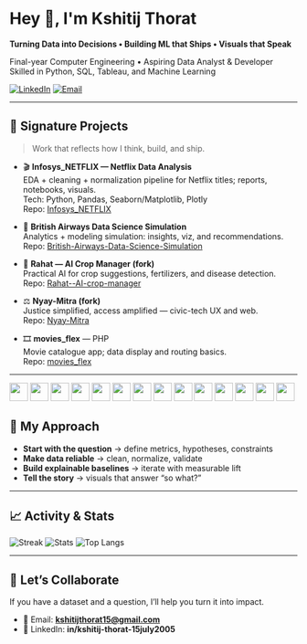 # Hey 👋, I'm Kshitij Thorat

**Turning Data into Decisions • Building ML that Ships • Visuals that Speak**

Final-year Computer Engineering • Aspiring Data Analyst & Developer  
Skilled in Python, SQL, Tableau, and Machine Learning

[![LinkedIn](https://img.shields.io/badge/LinkedIn-Kshitij%20Thorat-0A66C2?style=for-the-badge&logo=linkedin)](https://www.linkedin.com/in/kshitij-thorat-15july2005)
[![Email](https://img.shields.io/badge/Email-kshitijthorat15%40gmail.com-D14836?style=for-the-badge&logo=gmail&logoColor=white)](mailto:kshitijthorat15@gmail.com)

---

## 🔭 Signature Projects

> Work that reflects how I think, build, and ship.

- 🎬 **Infosys_NETFLIX — Netflix Data Analysis**  
  EDA + cleaning + normalization pipeline for Netflix titles; reports, notebooks, visuals.  
  Tech: Python, Pandas, Seaborn/Matplotlib, Plotly  
  Repo: [Infosys_NETFLIX](https://github.com/KshitijT15/Infosys_NETFLIX)

- 🛫 **British Airways Data Science Simulation**  
  Analytics + modeling simulation: insights, viz, and recommendations.  
  Repo: [British-Airways-Data-Science-Simulation](https://github.com/KshitijT15/British-Airways-Data-Science-Simulation)

- 🌾 **Rahat — AI Crop Manager (fork)**  
  Practical AI for crop suggestions, fertilizers, and disease detection.  
  Repo: [Rahat--AI-crop-manager](https://github.com/KshitijT15/Rahat--AI-crop-manager)

- ⚖️ **Nyay-Mitra (fork)**  
  Justice simplified, access amplified — civic-tech UX and web.  
  Repo: [Nyay-Mitra](https://github.com/KshitijT15/Nyay-Mitra)

- 🎞️ **movies_flex** — PHP  
  Movie catalogue app; data display and routing basics.  
  Repo: [movies_flex](https://github.com/KshitijT15/movies_flex)

---

<p align="left">
  <img src="https://cdn.jsdelivr.net/gh/devicons/devicon/icons/python/python-original.svg" height="32" />
  <img src="https://cdn.jsdelivr.net/gh/devicons/devicon/icons/numpy/numpy-original.svg" height="32" />
  <img src="https://cdn.jsdelivr.net/gh/devicons/devicon/icons/pandas/pandas-original.svg" height="32" />
  <img src="https://cdn.jsdelivr.net/gh/devicons/devicon/icons/scikitlearn/scikitlearn-original.svg" height="32" />
  <img src="https://cdn.jsdelivr.net/gh/devicons/devicon/icons/tensorflow/tensorflow-original.svg" height="32" />
  <img src="https://cdn.jsdelivr.net/gh/devicons/devicon/icons/pytorch/pytorch-original.svg" height="32" />
  <img src="https://cdn.jsdelivr.net/gh/devicons/devicon/icons/opencv/opencv-original.svg" height="32" />
  <img src="https://cdn.jsdelivr.net/gh/devicons/devicon/icons/c/c-original.svg" height="32" />
  <img src="https://cdn.jsdelivr.net/gh/devicons/devicon/icons/cplusplus/cplusplus-original.svg" height="32" />
  <img src="https://cdn.jsdelivr.net/gh/devicons/devicon/icons/java/java-original.svg" height="32" />
  <img src="https://cdn.jsdelivr.net/gh/devicons/devicon/icons/php/php-original.svg" height="32" />
  <img src="https://cdn.jsdelivr.net/gh/devicons/devicon/icons/flask/flask-original.svg" height="32" />
  <img src="https://cdn.jsdelivr.net/gh/devicons/devicon/icons/git/git-original.svg" height="32" />
  <img src="https://cdn.jsdelivr.net/gh/devicons/devicon/icons/github/github-original.svg" height="32" />
</p>

## 🧩 My Approach

- **Start with the question** → define metrics, hypotheses, constraints  
- **Make data reliable** → clean, normalize, validate  
- **Build explainable baselines** → iterate with measurable lift  
- **Tell the story** → visuals that answer “so what?”

---


## 📈 Activity & Stats

![Streak](https://streak-stats.demolab.com?user=KshitijT15&theme=dark&hide_border=true)
![Stats](https://github-readme-stats.vercel.app/api?username=KshitijT15&show_icons=true&theme=dark&hide_border=true)
![Top Langs](https://github-readme-stats.vercel.app/api/top-langs/?username=KshitijT15&layout=compact&theme=dark&hide_border=true)

---

## 🤝 Let’s Collaborate

If you have a dataset and a question, I’ll help you turn it into impact.

- 📧 Email: **kshitijthorat15@gmail.com**  
- 💼 LinkedIn: **in/kshitij-thorat-15july2005**
